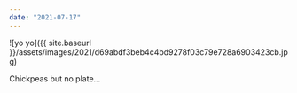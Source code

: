 ```yaml
---
date: "2021-07-17"
---
```


![yo yo]({{ site.baseurl }}/assets/images/2021/d69abdf3beb4c4bd9278f03c79e728a6903423cb.jpg)

Chickpeas but no plate…
